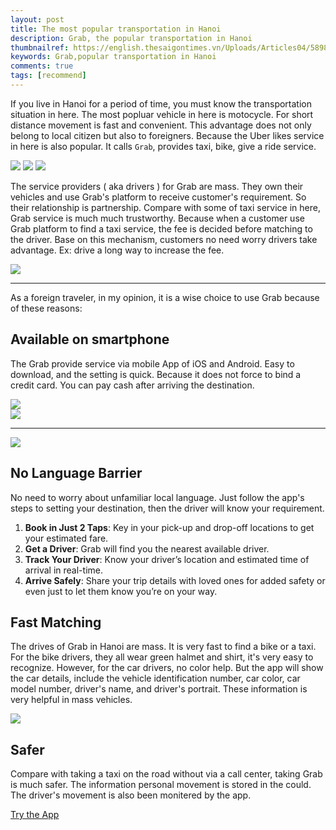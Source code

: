 ```yaml
---
layout: post
title: The most popular transportation in Hanoi
description: Grab, the popular transportation in Hanoi
thumbnailref: https://english.thesaigontimes.vn/Uploads/Articles04/58981/82b7f_grab.jpg
keywords: Grab,popular transportation in Hanoi
comments: true
tags: [recommend]
---
```


If you live in Hanoi for a period of time, you must know the transportation situation in here. The most popluar vehicle in here is motocycle. For short distance movement is fast and convenient. This advantage does not only belong to local citizen but also to foreigners. Because the Uber likes service in here is also popular. It calls `Grab`, provides taxi, bike, give a ride service.

![](https://www.grab.com/vn/wp-content/themes/grabsg/img/Grab_logo.png)
![](https://www.grab.com/vn/wp-content/themes/grabsg/images/services-icon/icon_bike.png)
![](https://www.grab.com/vn/wp-content/themes/grabsg/images/services-icon/icon-taxi.png)

The service providers ( aka drivers ) for Grab are mass. They own their vehicles and use Grab's platform to receive customer's requirement. So their relationship is partnership. Compare with some of taxi service in here, Grab service is much much trustworthy. Because when a customer use Grab platform to find a taxi service, the fee is decided before matching to the driver. Base on this mechanism, customers no need worry drivers take advantage. Ex: drive a long way to increase the fee.

![](https://www.rfa.org/vietnamese/news/reportfromvn/grab-uber-in-vietnam-update-07192017082500.html/grabbb.jpg/@@images/93576ffd-8940-4c25-baf3-c5bad03f9b06.jpeg)

---

As a foreign traveler, in my opinion, it is a wise choice to use Grab because of these reasons:

<i id="grab-links"></i>

## Available on smartphone

The Grab provide service via mobile App of iOS and Android. Easy to download, and the setting is quick. Because it does not force to bind a credit card. You can pay cash after arriving the destination.

<div class="grab-links container row d-flex align-items-center mb-2">
  <div class="col-6 text-right">
    <img src="https://www.grab.com/vn/wp-content/uploads/sites/11/2016/05/pax_vn.jpg">
  </div>
  <div class="col-6">
    <a href="https://app.appsflyer.com/id647268330?pid=VN-Website-IOS-Install_Button&c=Website_Download"><img src="https://www.grab.com/vn/wp-content/uploads/sites/11/2016/05/app-store.png"></a>
    <hr>
    <a href="https://play.google.com/store/apps/details?id=com.grabtaxi.passenger&referrer=af_tranid%3Dp4E88Xf7POjNS-42QSMdVw%26pid%3DVN-Website-ADR-Install_Button%26c%3DWebsite_Download%26utm_source%3DVN-Website-ADR-Install_Button%26utm_campaign%3DWebsite_Download"><img src="https://www.grab.com/vn/wp-content/uploads/sites/11/2016/05/google-play.png"></a>
  </div>
</div>

## No Language Barrier

No need to worry about unfamiliar local language. Just follow the app's steps to setting your destination, then the driver will know your requirement.

1. **Book in Just 2 Taps**: Key in your pick-up and drop-off locations to get your estimated fare.
2. **Get a Driver**: Grab will find you the nearest available driver.
3. **Track Your Driver**: Know your driver’s location and estimated time of arrival in real-time.
4. **Arrive Safely**: Share your trip details with loved ones for added safety or even just to let them know you’re on your way.

## Fast Matching

The drives of Grab in Hanoi are mass. It is very fast to find a bike or a taxi. For the bike drivers, they all wear green halmet and shirt, it's very easy to recognize. However, for the car drivers, no color help. But the app will show the car details, include the vehicle identification number, car color, car model number, driver's name, and driver's portrait. These information is very helpful in mass vehicles.

![](https://www.pymnts.com/wp-content/uploads/2018/12/Grab-Vietnam-Vietnam-Sun-lawsuit.jpg)

## Safer 

Compare with taking a taxi on the road without via a call center, taking Grab is much safer. The information personal movement is stored in the could. The driver's movement is also been monitered by the app.

<a href="#grab-links" class="btn btn-outline-success">Try the App</a>